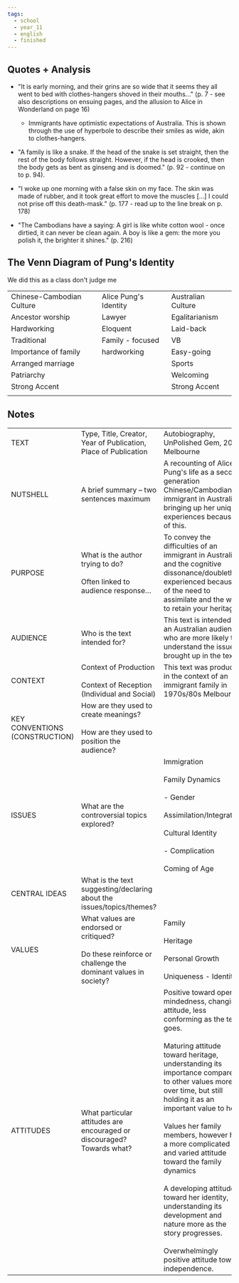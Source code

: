 ```yaml
---
tags:
  - school
  - year_11
  - english
  - finished
---
```

## Quotes + Analysis

- "It is early morning, and their grins are so wide that it seems they all went to bed with clothes-hangers shoved in their mouths…" (p. 7 - see also descriptions on ensuing pages, and the allusion to Alice in Wonderland on page 16)
	- Immigrants have optimistic expectations of Australia. This is shown through the use of hyperbole to describe their smiles as wide, akin to clothes-hangers.

- "A family is like a snake. If the head of the snake is set straight, then the rest of the body follows straight. However, if the head is crooked, then the body gets as bent as ginseng and is doomed." (p. 92 - continue on to p. 94).

- "I woke up one morning with a false skin on my face. The skin was made of rubber, and it took great effort to move the muscles […] I could not prise off this death-mask." (p. 177 - read up to the line break on p. 178)

- "The Cambodians have a saying: A girl is like white cotton wool - once dirtied, it can never be clean again. A boy is like a gem: the more you polish it, the brighter it shines." (p. 216)

## The Venn Diagram of Pung's Identity

We did this as a class don't judge me

|   |   |   |
|---|---|---|
|Chinese-Cambodian Culture|Alice Pung's Identity|Australian Culture|
|Ancestor worship|Lawyer|Egalitarianism|
|Hardworking|Eloquent|Laid-back|
|Traditional|Family - focused|VB|
|Importance of family|hardworking|Easy-going|
|Arranged marriage||Sports|
|Patriarchy||Welcoming|
|Strong Accent||Strong Accent|
||||

## Notes

|   |   |   |
|---|---|---|
|TEXT|Type, Title, Creator, Year of Publication, Place of Publication|Autobiography, UnPolished Gem, 2006, Melbourne|
|NUTSHELL|A brief summary – two sentences maximum|A recounting of Alice Pung's life as a second generation Chinese/Cambodian immigrant in Australia, bringing up her unique experiences because of this.|
|PURPOSE|What is the author trying to do?<br><br>Often linked to audience response…|To convey the difficulties of an immigrant in Australia, and the cognitive dissonance/doublethink experienced because of the need to assimilate and the want to retain your heritage.|
|AUDIENCE|Who is the text intended for?|This text is intended for an Australian audience, who are more likely to understand the issues brought up in the text.|
|CONTEXT|Context of Production<br><br>Context of Reception (Individual and Social)|This text was produced in the context of an immigrant family in 1970s/80s Melbourne.|
|KEY CONVENTIONS (CONSTRUCTION)|How are they used to create meanings?<br><br>How are they used to position the audience?||
|ISSUES|What are the controversial topics explored?|Immigration<br><br>Family Dynamics<br><br>- Gender<br><br>Assimilation/Integration<br><br>Cultural Identity<br><br>- Complication<br><br>Coming of Age|
|CENTRAL IDEAS|What is the text suggesting/declaring about the issues/topics/themes?||
|VALUES|What values are endorsed or critiqued?<br><br>Do these reinforce or challenge the dominant values in society?|Family<br><br>Heritage<br><br>Personal Growth<br><br>Uniqueness - Identity|
|ATTITUDES|What particular attitudes are encouraged or discouraged? Towards what?|Positive toward open-mindedness, changing attitude, less conforming as the text goes.<br><br>Maturing attitude toward heritage, understanding its importance compared to other values more over time, but still holding it as an important value to her<br><br>Values her family members, however has a more complicated and varied attitude toward the family dynamics<br><br>A developing attitude toward her identity, understanding its development and nature more as the story progresses.<br><br>Overwhelmingly positive attitude toward independence.|